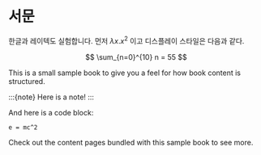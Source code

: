 # 서문

한글과 레이텍도 실험합니다. 먼저 $\lambda x. x^2$ 이고 디스플레이 스타일은 다음과 같다.

$$
\sum_{n=0}^{10} n = 55
$$

This is a small sample book to give you a feel for how book content is
structured.

:::{note}
Here is a note!
:::

And here is a code block:

```
e = mc^2
```

Check out the content pages bundled with this sample book to see more.
